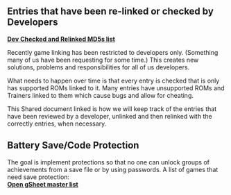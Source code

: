 ## Entries that have been re-linked or checked by Developers

**[Dev Checked and Relinked MD5s list](https://docs.google.com/spreadsheets/d/1urXanGTrRjTltt8MXUygaf8w719O3PoZMXXf_Al8oVc/edit?usp=sharing)**

Recently game linking has been restricted to developers only. (Something many of us have been requesting for some time.) This creates new solutions, problems and responsibilities for all of us developers.

What needs to happen over time is that every entry is checked that is only has supported ROMs linked to it. Many entries have unsupported ROMs and Trainers linked to them which cause bugs and allow for cheating.

This Shared document linked is how we will keep track of the entries that have been reviewed by a developer, unlinked and then relinked with the correctly entries, when necessary.

## Battery Save/Code Protection

The goal is implement protections so that no one can unlock groups of achievements from a save file or by using passwords.
A list of games that need save protection:  
**[Open gSheet master list](https://docs.google.com/spreadsheets/d/1mPRtmQAPuvvxWY0FO9BmP8Hy65Tv3l5_Cok1egD1zQM/edit?usp=sharing)**
